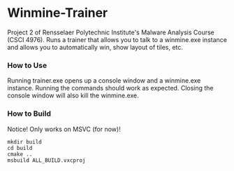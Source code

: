 Winmine-Trainer
===============

Project 2 of Rensselaer Polytechnic Institute's Malware Analysis Course
(CSCI 4976). Runs a trainer that allows you to talk to a winmine.exe instance
and allows you to automatically win, show layout of tiles, etc.

### How to Use
Running trainer.exe opens up a console window and a winmine.exe instance.
Running the commands should work as expected. Closing the console window will
also kill the winmine.exe.

### How to Build
Notice! Only works on MSVC (for now)!

```
mkdir build
cd build
cmake ..
msbuild ALL_BUILD.vxcproj
```
